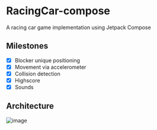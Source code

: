 # RacingCar-compose
A racing car game implementation using Jetpack Compose

## Milestones
- [x] Blocker unique positioning
- [x] Movement via accelerometer
- [x] Collision detection
- [x] Highscore
- [x] Sounds

## Architecture
![image](https://github.com/behnawwm/RacingCar-compose/assets/61078796/7ca03ae1-86ef-47a5-97bc-4e5d707a07e3)

